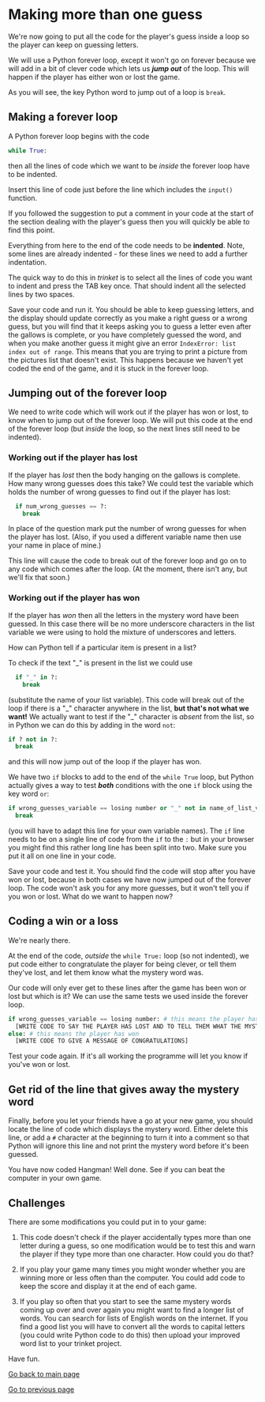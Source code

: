 # Making more than one guess

We're now going to put all the code for the player's guess inside a loop so the player can keep on guessing letters.

We will use a Python forever loop, except it won't go on forever because we will add in a bit of clever code which lets us ***jump out*** of the loop. This will happen if the player has either won or lost the game.

As you will see, the key Python word to jump out of a loop is ```break```.

## Making a forever loop

A Python forever loop begins with the code

```python
while True:
```

then all the lines of code which we want to be *inside* the forever loop have to be indented.

Insert this line of code just before the line which includes the ```input()``` function.

If you followed the suggestion to put a comment in your code at the start of the section dealing with the player's guess then you will quickly be able to find this point. 

Everything from here to the end of the code needs to be **indented**. Note, some lines are already indented - for these lines we need to add a further indentation.

The quick way to do this in *trinket* is to select all the lines of code you want to indent and press the TAB key once. That should indent all the selected lines by two spaces.

Save your code and run it. You should be able to keep guessing letters, and the display should update correctly as you make a right guess or a wrong guess, but you will find that it keeps asking you to guess a letter even after the gallows is complete, or you have completely guessed the word, and when you make another guess it might give an error ```IndexError: list index out of range```. This means that you are trying to print a picture from the pictures list that doesn't exist. This happens because we haven't yet coded the end of the game, and it is stuck in the forever loop.

## Jumping out of the forever loop

We need to write code which will work out if the player has won or lost, to know when to jump out of the forever loop. We will put this code at the end of the forever loop (but *inside* the loop, so the next lines still need to be indented).

### Working out if the player has lost

If the player has *lost* then the body hanging on the gallows is complete. How many wrong guesses does this take? We could test the variable which holds the number of wrong guesses to find out if the player has lost:

```python
  if num_wrong_guesses == ?:
    break
```

In place of the question mark put the number of wrong guesses for when the player has lost. (Also, if you used a different variable name then use your name in place of mine.)

This line will cause the code to break out of the forever loop and go on to any code which comes after the loop. (At the moment, there isn't any, but we'll fix that soon.)

### Working out if the player has won

If the player has *won* then all the letters in the mystery word have been guessed. In this case there will be no more underscore characters in the list variable we were using to hold the mixture of underscores and letters. 

How can Python tell if a particular item is present in a list?



To check if the text "_" is present in the list we could use

```python
  if "_" in ?:
    break
```

(substitute the name of your list variable). This code will break out of the loop if there is a "\_" character anywhere in the list, **but that's not what we want!** We actually want to test if the "_" character is *absent* from the list, so in Python we can do this by adding in the word ```not```:

```python
if ? not in ?:
  break
```

and this will now jump out of the loop if the player has won.

We have two ```if``` blocks to add to the end of the ```while True``` loop, but Python actually gives a way to test **_both_** conditions with the one ```if``` block using the key word ```or```:
```python
if wrong_guesses_variable == losing number or "_" not in name_of_list_variable:
  break
```
(you will have to adapt this line for your own variable names). The ```if``` line needs to be on a single line of code from the ```if``` to the ```:``` but in your browser you might find this rather long line has been split into two. Make sure you put it all on one line in your code.

Save your code and test it. You should find the code will stop after you have won or lost, because in both cases we have now jumped out of the forever loop. The code won't ask you for any more guesses, but it won't tell you if you won or lost. What do we want to happen now?

## Coding a win or a loss

We're nearly there.

At the end of the code, *outside* the ```while True:``` loop (so not indented), we put code either to congratulate the player for being clever, or tell them they've lost, and let them know what the mystery word was.

Our code will only ever get to these lines after the game has been won or lost but which is it? We can use the same tests we used inside the forever loop.

```python
if wrong_guesses_variable == losing number: # this means the player has lost
  [WRITE CODE TO SAY THE PLAYER HAS LOST AND TO TELL THEM WHAT THE MYSTERY WORD WAS]
else: # this means the player has won
  [WRITE CODE TO GIVE A MESSAGE OF CONGRATULATIONS]
```

Test your code again. If it's all working the programme will let you know if you've won or lost. 

## Get rid of the line that gives away the mystery word

Finally, before you let your friends have a go at your new game, you should locate the line of code which displays the mystery word. Either delete this line, or add a ```#``` character at the beginning to turn it into a comment so that Python will ignore this line and not print the mystery word before it's been guessed.

You have now coded Hangman! Well done. See if you can beat the computer in your own game.

## Challenges

There are some modifications you could put in to your game:

1. This code doesn't check if the player accidentally types more than one letter during a guess, so one modification would be to test this and warn the player if they type more than one character. How could you do that?

2. If you play your game many times you might wonder whether you are winning more or less often than the computer. You could add code to keep the score and display it at the end of each game.

3. If you play so often that you start to see the same mystery words coming up over and over again you might want to find a longer list of words. You can search for lists of English words on the internet. If you find a good list you will have to convert all the words to capital letters (you could write Python code to do this) then upload your improved word list to your trinket project.

Have fun.

[Go back to main page](../README.md)

[Go to previous page](../step03-guessing_a_letter/STEP3.md)
